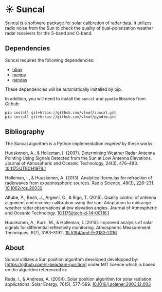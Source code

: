 # ☀️ Suncal

Suncal is a software package for solar calibration of radar data. It utilizes radio noise from the Sun to check the quality of dual-polarization weather radar receivers for the S-band and C-band.

## Dependencies

Suncal requires the following dependencies:

- [h5py](https://www.h5py.org)
- [numpy](https://www.numpy.org/)
- [pandas](https://pandas.pydata.org/)

These dependencies will be automatically installed by pip.

In addition, you will need to install the `suncal` and `pyodim` libraries from Github:
```
pip install git+https://github.com/vlouf/suncal.git
pip install git+https://github.com/vlouf/pyodim.git`
```

## Bibliography

The Suncal algorithm is a Python implementation *inspired* by these works:

Huuskonen, A., & Holleman, I. (2007). Determining Weather Radar Antenna Pointing Using Signals Detected from the Sun at Low Antenna Elevations. Journal of Atmospheric and Oceanic Technology, 24(3), 476–483. [10.1175/JTECH1978.1](https://doi.org/10.1175/JTECH1978.1)

Holleman, I., & Huuskonen, A. (2013). Analytical formulas for refraction of radiowaves from exoatmospheric sources. Radio Science, 48(3), 226–231. [10.1002/rds.20030](https://doi.org/10.1002/rds.20030)

Altube, P., Bech, J., Argemí, O., & Rigo, T. (2015). Quality control of antenna alignment and receiver calibration using the sun: Adaptation to midrange weather radar observations at low elevation angles. Journal of Atmospheric and Oceanic Technology. [10.1175/jtech-d-14-00116.1](https://doi.org/10.1175/jtech-d-14-00116.1)

Huuskonen, A., Kurri, M., & Holleman, I. (2016). Improved analysis of solar signals for differential reflectivity monitoring. Atmospheric Measurement Techniques, 9(7), 3183–3192. [10.5194/amt-9-3183-2016](https://doi.org/10.5194/amt-9-3183-2016)


## About

Suncal utilizes a Sun position algorithm developed developped by: [https://github.com/s-bear/sun-position] under MIT licence which is based on the algorithm referenced in:

Reda, I., & Andreas, A. (2004). Solar position algorithm for solar radiation applications. Solar Energy, 76(5), 577–589. [10.1016/j.solener.2003.12.003](https://doi.org/10.1016/j.solener.2003.12.003)

